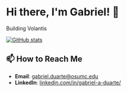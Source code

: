 # Hi there, I'm Gabriel! 👋

Building Volantis

[![GitHub stats](https://github-readme-stats.vercel.app/api?username=biogabriel7)](https://github.com/biogabriel7/github-readme-stats)

## 📫 How to Reach Me

* **Email**: [gabriel.duarte@osumc.edu](mailto:gabriel.duarte@osumc.edu)
* **LinkedIn**: [linkedin.com/in/gabriel-a-duarte/](https://linkedin.com/in/gabriel-a-duarte/)
